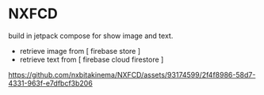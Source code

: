 # NXFCD
build in jetpack compose for show image and text. 
* retrieve image from [ firebase store ]
* retrieve text  from [ firebase cloud firestore ]

https://github.com/nxbitakinema/NXFCD/assets/93174599/2f4f8986-58d7-4331-963f-e7dfbcf3b206

